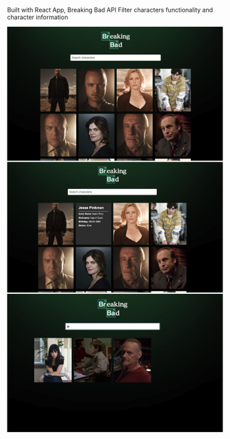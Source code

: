 Built with React App,
Breaking Bad API
Filter characters functionality and character information

![](images/breakingbad.jpg)
![](images/breakingbad2.jpg)
![](images/breakingbad3.jpg)
